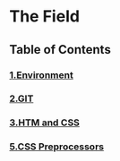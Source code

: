 # The Field

## Table of Contents

### [1.Environment](./1.Environment/readme.md)

### [2.GIT](./2.GIT/README.md)

### [3.HTM and CSS](./3.HTML-CSS/readme.md)

### []()

### [5.CSS Preprocessors](./5.CSS-Preprocessors/SASS.md)
